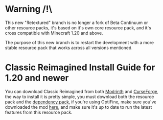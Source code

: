 # Warning /!\
This new "Retextured" branch is no longer a fork of Beta Continuum or other resource packs, it's based on it's own core resource pack, and it's cross compatible with Minecraft 1.20 and above.

The purpose of this new branch is to restart the development with a more stable resource pack that works across all versions mentioned.

# Classic Reimagined Install Guide for 1.20 and newer
You can download Classic Reimagined from both [Modrinth](https://modrinth.com/resourcepack/classic-reimagined-10s) and [CurseForge](https://www.curseforge.com/minecraft/texture-packs/classic-reimagined), the way to install it is pretty simple, you must download both the resource pack and the [dependency pack](https://modrinth.com/project/ULU4JTr0), if you're using OptiFine, make sure you've downloaded the mod [here](https://optifine.net), and make sure it's up to date to run the latest features from this resource pack.







